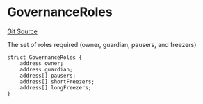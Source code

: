 # GovernanceRoles
[Git Source](https://github.com/larrythecucumber321/protocol/blob/0e60393685a4ae7994ac986273cdfa4cf9c069ed/contracts/interfaces/IFacadeWrite.sol)

The set of roles required (owner, guardian, pausers, and freezers)


```solidity
struct GovernanceRoles {
    address owner;
    address guardian;
    address[] pausers;
    address[] shortFreezers;
    address[] longFreezers;
}
```

